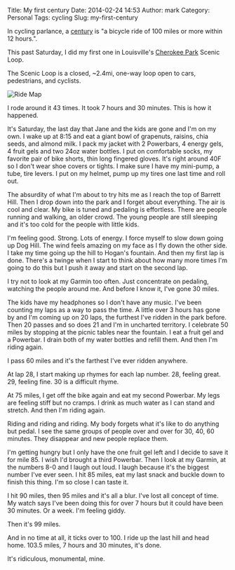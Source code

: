 Title: My first century
Date: 2014-02-24 14:53
Author: mark
Category: Personal
Tags: cycling
Slug: my-first-century

In cycling parlance, a [century](https://en.wikipedia.org/wiki/Century_ride) is "a bicycle ride of 100 miles or more within 12 hours.".

This past Saturday, I did my first one in Louisville's [Cherokee Park](https://www.google.com/maps/place/Cherokee+Park/@38.2394998,-85.694342,16z/data=!4m2!3m1!1s0x8869734d173161c1:0xe3472083a0cad7da) Scenic Loop.

The Scenic Loop is a closed, ~2.4mi, one-way loop open to cars, pedestrians, and cyclists.

<img src="https://i.imgur.com/IUT5TyD.jpg" alt="Ride Map" />

I rode around it 43 times. It took 7 hours and 30 minutes. This is how it happened.

It's Saturday, the last day that Jane and the kids are gone and I'm on my own. I wake up at 8:15 and eat a giant bowl of grapenuts, raisins, chia seeds, and almond milk. I pack my jacket with 2 Powerbars, 4 energy gels, 4 fruit gels and two 24oz water bottles. I put on comfortable socks, my favorite pair of bike shorts, thin long fingered gloves. It's right around 40F so I don't wear shoe covers or tights. I make sure I have my mini-pump, a tube, tire levers. I put on my helmet, pump up my tires one last time and roll out.

The absurdity of what I'm about to try hits me as I reach the top of Barrett Hill. Then I drop down into the park and I forget about everything. The air is cool and clear. My bike is tuned and pedaling is effortless. There are people running and walking, an older crowd. The young people are still sleeping and it's too cold for the people with little kids.

I'm feeling good. Strong. Lots of energy. I force myself to slow down going up Dog Hill. The wind feels amazing on my face as I fly down the other side. I take my time going up the hill to Hogan's fountain. And then my first lap is done. There's a twinge when I start to think about how many more times I'm going to do this but I push it away and start on the second lap.

I try not to look at my Garmin too often. Just concentrate on pedaling, watching the people around me. And before I know it, I've gone 30 miles.

The kids have my headphones so I don't have any music. I've been counting my laps as a way to pass the time. A little over 3 hours has gone by and I'm coming up on 20 laps, the furthest I've ridden in the park before. Then 20 passes and so does 21 and I'm in uncharted territory. I celebrate 50 miles by stopping at the picnic tables near the fountain. I eat a fruit gel and a Powerbar. I drain both of my water bottles and refill them. And then I'm riding again.

I pass 60 miles and it's the farthest I've ever ridden anywhere.

At lap 28, I start making up rhymes for each lap number. 28, feeling great. 29, feeling fine. 30 is a difficult rhyme.

At 75 miles, I get off the bike again and eat my second Powerbar. My legs are feeling stiff but no cramps. I drink as much water as I can stand and stretch. And then I'm riding again.

Riding and riding and riding. My body forgets what it's like to do anything but pedal. I see the same groups of people over and over for 30, 40, 60 minutes. They disappear and new people replace them.

I'm getting hungry but I only have the one fruit gel left and I decide to save it for mile 85. I wish I'd brought a third Powerbar. Then I look at my Garmin, at the numbers 8-0 and I laugh out loud. I laugh because it's the biggest number I've ever seen. I hit 85 miles, eat my last snack and buckle down to finish this thing. I'm so close I can taste it.

I hit 90 miles, then 95 miles and it's all a blur. I've lost all concept of time. My watch says I've been doing this for over 7 hours but it could have been 30 minutes. Or a week. I'm feeling giddy.

Then it's 99 miles.

And in no time at all, it ticks over to 100. I ride up the last hill and head home. 103.5 miles, 7 hours and 30 minutes, it's done.

It's ridiculous, monumental, mine.

